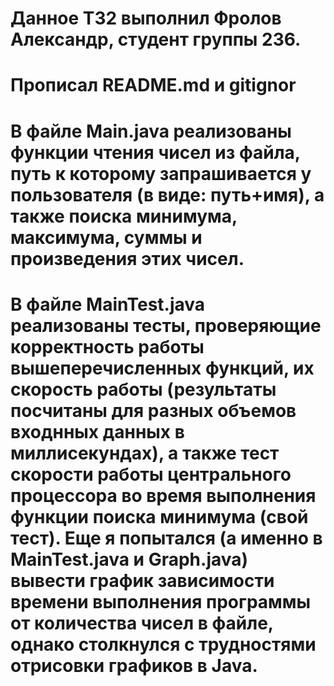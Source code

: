 # Данное ТЗ2 выполнил Фролов Александр, студент группы 236.
# Прописал README.md и gitignor
# В файле Main.java реализованы функции чтения чисел из файла, путь к которому запрашивается у пользователя (в виде: путь+имя), а также поиска минимума, максимума, суммы и произведения этих чисел.
# В файле MainTest.java реализованы тесты, проверяющие корректность работы вышеперечисленных функций, их скорость работы (результаты посчитаны для разных объемов входнных данных в миллисекундах), а также тест скорости работы центрального процессора во время выполнения функции поиска минимума (свой тест). Еще я попытался (а именно в MainTest.java и Graph.java) вывести график зависимости времени выполнения программы от количества чисел в файле, однако столкнулся с трудностями отрисовки графиков в Java.
